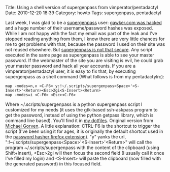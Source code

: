 Title: Using a shell version of supergenpass from vimperator/pentadactyl
Date: 2010-12-20 18:39
Category: howto
Tags: supergenpass, pentadactyl

Last week, I was glad to be a
[supergenpass](http://supergenpass.com/) user:
[gawker.com was hacked](http://www.businessinsider.com/gawker-hacked-2010-12)
and a huge number of their username/password hashes was exposed.
While I am not happy with the fact my email was part of the leak
and I've stopped reading anything from them, I know there are very
little chances for me to get problems with that, because the
password I used on their site was not reused elsewhere. But
[supergenpass is not that secure](http://akibjorklund.com/2009/supergenpass-is-not-that-secure).
Any script executed in the same page as supergenpass is able to see
your master password. If the webmaster of the site you are visiting
is evil, he could grab your master password and hack all your
accounts. If you are a vimperator/pentadactyl user, it is easy to
fix that, by executing supergenpass as a shell command (What
follows is from my pentadactylrc):

    map -modes=n,v <C-F6> y:!~/.scripts/supergenpass<Space>'<S-Insert>'<Return><Esc>2gi<S-Insert><Return>
    map -modes=i <C-F6> <Esc><C-F6>

Where \~/.scripts/supergenpass is a python supergenpass script I
customized for my needs (it uses the gtk-based ssh-askpass program
to get the password, instead of using the python getpass library,
which is command line based). You'll find it in
[my dotfiles](https://bitbucket.org/chmduquesne/dotfiles/src/624d4f104f7d/scripts/supergenpass).
Original version from
[Michael Gorven](http://michael.gorven.za.net/blog/2009/06/18/supergenpass-cellphones-command-line).
A little explanation: CTRL-F6 is the shortcut to trigger the script
(I've been using it for ages, it is originally the default shortcut
used in the
[password hasher firefox extension](https://addons.mozilla.org/fr/firefox/addon/3282/)).
"y" yanks the url,
":!\~/.scripts/supergenpass<Space\>'<S-Insert\>'<Return\>" will
call the program \~/.scripts/supergenpass with the content of the
clipboard (using Shift+Insert), <Esc\>2gi will then focus the
second field (I usually call it once I've filled my login) and
<S-Insert\> will paste the clipboard (now filled with the generated
password) in this focused field.



